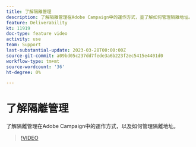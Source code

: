 ```yaml
---
title: 了解隔離管理
description: 了解隔離管理在Adobe Campaign中的運作方式，並了解如何管理隔離地址。
feature: Deliverability
kt: 11919
doc-type: feature video
activity: use
team: Support
last-substantial-update: 2023-03-28T00:00:00Z
source-git-commit: a09bd05c237dd7fede3a6b223f2ec5415e4401d0
workflow-type: tm+mt
source-wordcount: '36'
ht-degree: 0%

---
```



# 了解隔離管理

了解隔離管理在Adobe Campaign中的運作方式，以及如何管理隔離地址。

>[!VIDEO](https://video.tv.adobe.com/v/3415818?quality=12)
